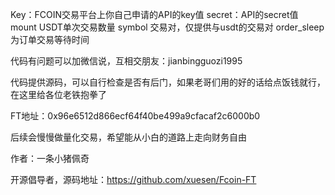 Key：FCOIN交易平台上你自己申请的API的key值
secret：API的secret值
mount USDT单次交易数量
symbol 交易对，仅提供与usdt的交易对
order_sleep为订单交易等待时间

代码有问题可以加微信说，互相交朋友：jianbingguozi1995

代码提供源码，可以自行检查是否有后门，如果老哥们用的好的话给点饭钱就行，在这里给各位老铁抱拳了

FT地址：0x96e6512d866ecf64f40be499a9cfacaf2c6000b0

后续会慢慢做量化交易，希望能从小白的道路上走向财务自由

作者：一条小猪佩奇

开源倡导者，源码地址：https://github.com/xuesen/Fcoin-FT










